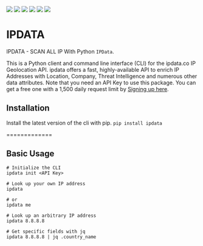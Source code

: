 ![](https://img.shields.io/github/stars/pandao/editor.md.svg) ![](https://img.shields.io/github/forks/pandao/editor.md.svg) ![](https://img.shields.io/github/tag/pandao/editor.md.svg) ![](https://img.shields.io/github/release/pandao/editor.md.svg) ![](https://img.shields.io/github/issues/pandao/editor.md.svg) ![](https://img.shields.io/bower/v/editor.md.svg)
# IPDATA
IPDATA - SCAN ALL IP With Python `IPData`.

This is a Python client and command line interface (CLI) for the ipdata.co IP Geolocation API. ipdata offers a fast, highly-available API to enrich IP Addresses with Location, Company, Threat Intelligence and numerous other data attributes.
Note that you need an API Key to use this package. You can get a free one with a 1,500 daily request limit by [Signing up here](https://dashboard.ipdata.co/sign-up.html).

## Installation
Install the latest version of the cli with pip.
`pip install ipdata`

 =============
## Basic Usage
    # Initialize the CLI
    ipdata init <API Key>

    # Look up your own IP address
    ipdata

    # or 
    ipdata me

    # Look up an arbitrary IP address
    ipdata 8.8.8.8

    # Get specific fields with jq
    ipdata 8.8.8.8 | jq .country_name


